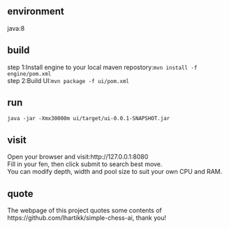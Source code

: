 <h2>environment</h2>
java:8

<h2>build</h2>
step 1:Install engine to your local maven repostory:<code>mvn install -f engine/pom.xml</code>
<br>
step 2:Build UI:<code>mvn package -f ui/pom.xml</code>

<h2>run</h2>
<code>java -jar -Xmx30000m ui/target/ui-0.0.1-SNAPSHOT.jar</code>

<h2>visit</h2>
Open your browser and visit:http://127.0.0.1:8080
<br>
Fill in your fen, then click submit to search best move.
<br>
You can modify depth, width and pool size to suit your own CPU and RAM.

<h2>quote</h2>
The webpage of this project quotes some contents of https://github.com/lhartikk/simple-chess-ai, thank you!
